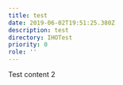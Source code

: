 ```yaml
---
title: test
date: 2019-06-02T19:51:25.380Z
description: test
directory: IHOTest
priority: 0
role: ''
---
```

Test content 2
